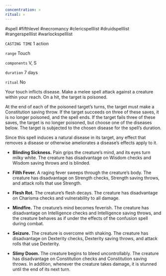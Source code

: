 ```yaml
---
concentration: 𐄂
ritual: 𐄂
---
```

#spell #fifthlevel #necromancy #clericspelllist #druidspelllist #rangerspelllist #warlockspelllist

`CASTING TIME`
1 action

`range`
Touch

`components`
V, S

`duration`
7 days

`ritual`
No

Your touch inflicts disease. Make a melee spell attack against a creature within your reach. On a hit, the target is poisoned.

At the end of each of the poisoned target’s turns, the target must make a Constitution saving throw. If the target succeeds on three of these saves, it is no longer poisoned, and the spell ends. If the target fails three of these saves, the target is no longer poisoned, but choose one of the diseases below. The target is subjected to the chosen disease for the spell’s duration.

Since this spell induces a natural disease in its target, any effect that removes a disease or otherwise ameliorates a disease’s effects apply to it.

- **Blinding Sickness.** Pain grips the creature’s mind, and its eyes turn milky white. The creature has disadvantage on Wisdom checks and Wisdom saving throws and is blinded.

- **Filth Fever.** A raging fever sweeps through the creature’s body. The creature has disadvantage on Strength checks, Strength saving throws, and attack rolls that use Strength.

- **Flesh Rot.** The creature’s flesh decays. The creature has disadvantage on Charisma checks and vulnerability to all damage.

- **Mindfire.** The creature’s mind becomes feverish. The creature has disadvantage on Intelligence checks and Intelligence saving throws, and the creature behaves as if under the effects of the confusion spell during combat.

- **Seizure.** The creature is overcome with shaking. The creature has disadvantage on Dexterity checks, Dexterity saving throws, and attack rolls that use Dexterity.

- **Slimy Doom.** The creature begins to bleed uncontrollably. The creature has disadvantage on Constitution checks and Constitution saving throws. In addition, whenever the creature takes damage, it is stunned until the end of its next turn.
